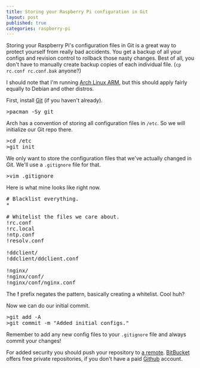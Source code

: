 ```yaml
---
title: Storing your Raspberry Pi configuration in Git
layout: post
published: true
categories: raspberry-pi
---
```


Storing your Raspberry Pi's configuration files in Git is a great way to protect yourself from really bad accidents. You get a backup of all your configs and revision control to rollback those nasty changes. Best of all, you don't have to manually create backup copies of each individual file. (`cp rc.conf rc.conf.bak` anyone?)

I should note that I'm running [Arch Linux ARM](http://archlinuxarm.org), but this should apply fairly equally to Debian and other distros.

First, install [Git](http://git-scm.com) (if you haven't already).

<pre>
>pacman -Sy git
</pre>

Arch has a convention of storing all configuration files in `/etc`. So we will initialize our Git repo there.

<pre>
>cd /etc
>git init
</pre>

We only want to store the configuration files that we've actually changed in Git. We'll use a `.gitignore` file for that.

<pre>
>vim .gitignore
</pre>

Here is what mine looks like right now.

<pre>
# Blacklist everything.
*

# Whitelist the files we care about.
!rc.conf
!rc.local
!ntp.conf
!resolv.conf

!ddclient/
!ddclient/ddclient.conf

!nginx/
!nginx/conf/
!nginx/conf/nginx.conf
</pre>

The **!** prefix negates the pattern, basically creating a whitelist. Cool huh?

Now we can do our initial commit.

<pre>
>git add -A
>git commit -m "Added initial configs."
</pre>

Remember to add any new config files to your `.gitignore` file and always commit your changes!

For added security you should push your repository to [a remote](http://git-scm.com/book/en/Git-Basics-Working-with-Remotes). [BitBucket](http://bitbucket.org) offers free private repositories, if you don't have a paid [Github](http://github.com) account.